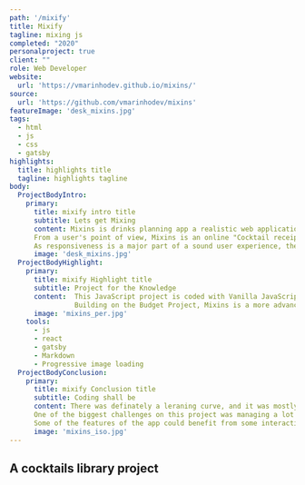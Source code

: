 ```yaml
---
path: '/mixify'
title: Mixify
tagline: mixing js
completed: "2020"
personalproject: true
client: ""
role: Web Developer
website:
  url: 'https://vmarinhodev.github.io/mixins/'
source:
  url: 'https://github.com/vmarinhodev/mixins'
featureImage: 'desk_mixins.jpg'
tags:
  - html
  - js
  - css
  - gatsby
highlights:
  title: highlights title
  tagline: highlights tagline
body:
  ProjectBodyIntro:
    primary:
      title: mixify intro title
      subtitle: Lets get Mixing
      content: Mixins is drinks planning app a realistic web application which utilizes many of the main features of JavaScript.
      From a user's point of view, Mixins is an online "Cocktail receipe" book.
      As responsiveness is a major part of a sound user experience, the UI is responsive, meaning it works on all types of devices.
      image: 'desk_mixins.jpg'
  ProjectBodyHighlight:
    primary:
      title: mixify Highlight title
      subtitle: Project for the Knowledge
      content:  This JavaScript project is coded with Vanilla JavaScript along with HTML and CSS.
                Building on the Budget Project, Mixins is a more advanced project sample. It is accessible from a desktop, tablet and mobile devices.
      image: 'mixins_per.jpg'
    tools:
      - js
      - react
      - gatsby
      - Markdown
      - Progressive image loading
  ProjectBodyConclusion:
    primary:
      title: mixify Conclusion title
      subtitle: Coding shall be 
      content: There was definately a leraning curve, and it was mostly an exercise to try and undertand how to develop with JavaScript.
      One of the biggest challenges on this project was managing a lot of different data.
      Some of the features of the app could benefit from some interaction design and simple animations. 
      image: 'mixins_iso.jpg'
---
```


## A cocktails library project

